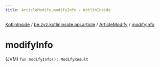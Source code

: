 ```yaml
---
title: ArticleModify.modifyInfo - KotlinInside
---
```


[KotlinInside](../../index.html) / [be.zvz.kotlininside.api.article](../index.html) / [ArticleModify](index.html) / [modifyInfo](./modify-info.html)

# modifyInfo

(JVM) `fun modifyInfo(): ModifyResult`